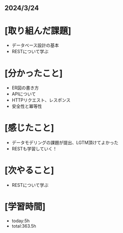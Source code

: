 ## 2024/3/24

# [取り組んだ課題]
- データベース設計の基本
- RESTについて学ぶ
# [分かったこと]
- ER図の書き方
- APIについて
- HTTPリクエスト、レスポンス
- 安全性と冪等性
# [感じたこと]  
- データモデリングの課題が提出、LGTM頂けてよかった
- RESTも学習していく！
# [次やること]
- RESTについて学ぶ
# [学習時間]
- today:5h 
- total:363.5h
